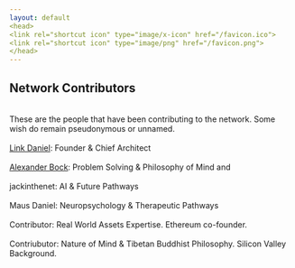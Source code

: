 ```yaml
---
layout: default
<head>
<link rel="shortcut icon" type="image/x-icon" href="/favicon.ico">
<link rel="shortcut icon" type="image/png" href="/favicon.png">
</head>
---
```


## Network Contributors
<br>
These are the people that have been contributing to the network. Some wish do remain pseudonymous or unnamed.
<br>
<br>
<a href="https://linkdaniel.org">Link Daniel</a>: Founder & Chief Architect
<br>
<br>
<a href="https://www.researchgate.net/profile/Alexander-Bock-8">Alexander Bock</a>: Problem Solving & Philosophy of Mind and
<br>
<br>
jackinthenet: AI & Future Pathways
<br>
<br>
Maus Daniel: Neuropsychology & Therapeutic Pathways
<br>
<br>
Contributor: Real World Assets Expertise. Ethereum co-founder.
<br>
<br>
Contriubutor: Nature of Mind & Tibetan Buddhist Philosophy. Silicon Valley Background.
<br>
<br>

